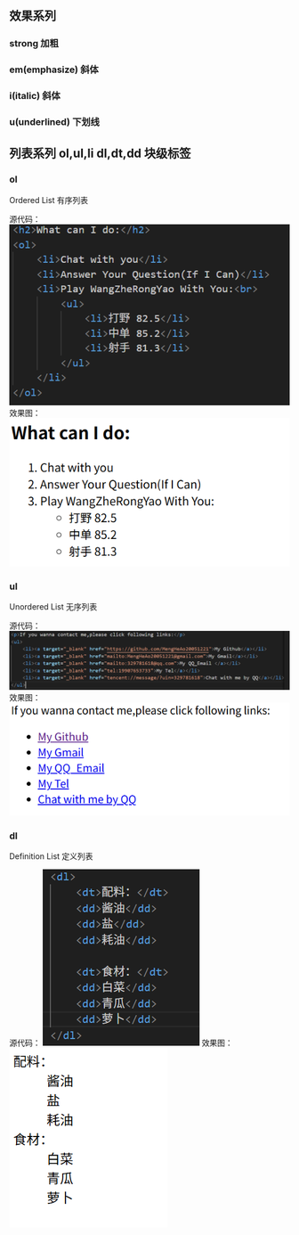## 效果系列
### strong 加粗
### em(emphasize) 斜体
### i(italic) 斜体
### u(underlined) 下划线

## 列表系列 ol,ul,li dl,dt,dd 块级标签
### ol
Ordered List 有序列表

源代码： ![alt text](image-3.png)
效果图： ![alt text](image-4.png)

### ul
Unordered List 无序列表

源代码： ![alt text](image-2.png)
效果图： ![alt text](image-1.png)
### dl
Definition List 定义列表

源代码： ![alt text](image-5.png)
效果图： ![alt text](image-6.png)
